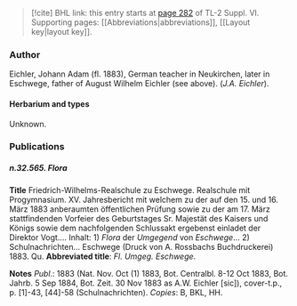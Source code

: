 > [!cite] BHL link: this entry starts at [page 282](https://www.biodiversitylibrary.org/item/103835#page/292/mode/1up) of TL-2 Suppl. VI.
> Supporting pages: [[Abbreviations|abbreviations]], [[Layout key|layout key]].

### Author

Eichler, Johann Adam (fl. 1883), German teacher in Neukirchen, later in Eschwege, father of August Wilhelm Eichler (see above). (*J.A. Eichler*).

#### Herbarium and types

Unknown.

### Publications

##### n.32.565. Flora

**Title**
Friedrich-Wilhelms-Realschule zu Eschwege. Realschule mit Progymnasium. XV. Jahresbericht mit welchem zu der auf den 15. und 16. März 1883 anberaumten öffentlichen Prüfung sowie zu der am 17. März stattfindenden Vorfeier des Geburtstages Sr. Majestät des Kaisers und Königs sowie dem nachfolgenden Schlussakt ergebenst einladet der Direktor Vogt.... Inhalt: 1) *Flora* der *Umgegend* von *Eschwege*... 2) Schulnachrichten... Eschwege (Druck von A. Rossbachs Buchdruckerei) 1883. Qu.
**Abbreviated title**: *Fl. Umgeg. Eschwege*.

**Notes**
*Publ*.: 1883 (Nat. Nov. Oct (1) 1883, Bot. Centralbl. 8-12 Oct 1883, Bot. Jahrb. 5 Sep 1884, Bot. Zeit. 30 Nov 1883 as A.W. Eichler \[sic\]), cover-t.p., p. \[1\]-43, \[44\]-58 (Schulnachrichten). *Copies*: B, BKL, HH.

